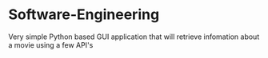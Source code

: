 # Software-Engineering

Very simple Python based GUI application that will retrieve infomation about a movie using a few API's
